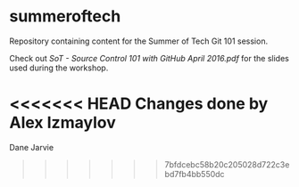 # summeroftech
Repository containing content for the Summer of Tech Git 101 session.

Check out *SoT - Source Control 101 with GitHub April 2016.pdf* for the slides used during the workshop.

<<<<<<< HEAD
Changes done by Alex Izmaylov
=======
Dane Jarvie
>>>>>>> 7bfdcebc58b20c205028d722c3ebd7fb4bb550dc
